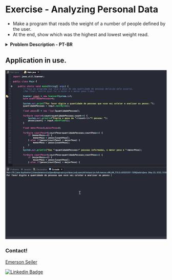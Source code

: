 # Exercise - Analyzing Personal Data
- Make a program that reads the weight of a number of people defined by the user.
- At the end, show which was the highest and lowest weight read.

<details >
  <summary><b>Problem Description - PT-BR</b></summary>

- Faça um programa que leia o peso de uma quantidade de pessoas definida pelo usuario.
- No final, mostre qual foi o maior e o menor peso lidos.

</details>

## Application in use.

![Gif Exercicio](./img/exercise.gif)

### Contact!

[Emerson Seiler](https://www.linkedin.com/in/seileremerson/)

[![Linkedin Badge](https://img.shields.io/badge/-seileremerson-blue?style=flat-square&logo=Linkedin&logoColor=white&link=https://www.linkedin.com/in/diogoalvesti/)](https://www.linkedin.com/in/seileremerson/)